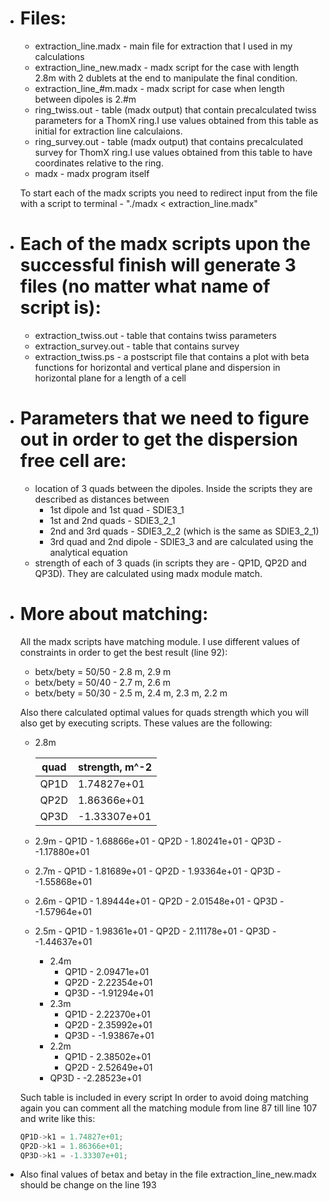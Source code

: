 * # Files:
  * extraction_line.madx - main file for extraction that I used in my calculations
  * extraction_line_new.madx - madx script for the case with length 2.8m with 2 dublets at the end
                                  to manipulate the final condition.
  * extraction_line_#m.madx - madx script for case when length between dipoles is 2.#m
  * ring_twiss.out - table (madx output) that contain precalculated twiss parameters for a ThomX ring.I use values obtained from this table as initial for extraction line calculaions.
  * ring_survey.out         - table (madx output) that contains precalculated survey for ThomX ring.I use values obtained from this table to have coordinates relative to the ring.
  * madx - madx program itself

  To start each of the madx scripts you need to redirect input from the file with a script to terminal -  "./madx < extraction_line.madx"

* # Each of the madx scripts upon the successful finish will generate 3 files (no matter what name of script is):
  * extraction_twiss.out - table that contains twiss parameters
  * extraction_survey.out - table that contains survey
  * extraction_twiss.ps - a postscript file that contains a plot with beta functions for horizontal and vertical plane and dispersion in horizontal plane for a length of a cell

* # Parameters that we need to figure out in order to get the dispersion free cell are:
  * location of 3 quads between the dipoles.
    Inside the scripts they are described as distances between
    * 1st dipole and 1st quad - SDIE3_1
    * 1st and 2nd quads       - SDIE3_2_1
    * 2nd and 3rd quads       - SDIE3_2_2 (which is the same as SDIE3_2_1)
    * 3rd quad and 2nd dipole - SDIE3_3
      and are calculated using the analytical equation
  * strength of each of 3 quads (in scripts they are - QP1D, QP2D and QP3D).
    They are calculated using madx module match.

* # More about matching:
  All the madx scripts have matching module. I use different values of constraints in order to get the best result (line 92):
  * betx/bety = 50/50 - 2.8 m, 2.9 m
  * betx/bety = 50/40 - 2.7 m, 2.6 m
  * betx/bety = 50/30 - 2.5 m, 2.4 m, 2.3 m, 2.2 m

  Also there calculated optimal values for quads strength which you will also get by executing scripts. These values are the following:

  * 2.8m
    
    quad | strength, m^-2
    ------------ | -------------
    QP1D | 1.74827e+01
    QP2D | 1.86366e+01
    QP3D | -1.33307e+01
  * 2.9m
		- QP1D - 1.68866e+01
		- QP2D - 1.80241e+01
		- QP3D - -1.17880e+01
  * 2.7m
		- QP1D - 1.81689e+01
		- QP2D - 1.93364e+01
		- QP3D - -1.55868e+01
  * 2.6m
		- QP1D - 1.89444e+01
		- QP2D - 2.01548e+01
		- QP3D - -1.57964e+01
  * 2.5m
		- QP1D - 1.98361e+01
		- QP2D - 2.11178e+01
		- QP3D - -1.44637e+01
	* 2.4m
		- QP1D - 2.09471e+01
		- QP2D - 2.22354e+01
		- QP3D - -1.91294e+01
	* 2.3m
		- QP1D - 2.22370e+01
		- QP2D - 2.35992e+01
		- QP3D - -1.93867e+01
	* 2.2m
		- QP1D - 2.38502e+01
		- QP2D - 2.52649e+01
    - QP3D - -2.28523e+01

  Such table is included in every script
  In order to avoid doing matching again you can comment all the matching module from line 87 till line 107 and write like this:
  ```c++
  QP1D->k1 = 1.74827e+01;
  QP2D->k1 = 1.86366e+01;
  QP3D->k1 = -1.33307e+01;
  ```

* Also final values of betax and betay in the file extraction_line_new.madx should be change on the line 193
